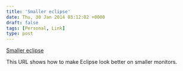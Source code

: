 ```yaml
---
title: 'Smaller eclipse'
date: Thu, 30 Jan 2014 03:12:02 +0000
draft: false
tags: [Personal, Link]
type: post
---
```


[Smaller eclipse](http://giallone.blogspot.com/2013/06/eclipse-for-small-screens-on-linux.html "Smaller eclipse")

This URL shows how to make Eclipse look better on smaller monitors.